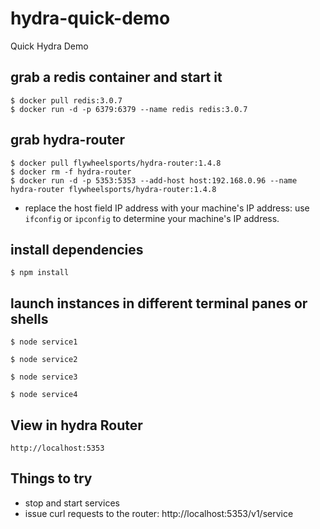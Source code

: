 # hydra-quick-demo
Quick Hydra Demo

## grab a redis container and start it

```shell
$ docker pull redis:3.0.7
$ docker run -d -p 6379:6379 --name redis redis:3.0.7
```

## grab hydra-router

```shell
$ docker pull flywheelsports/hydra-router:1.4.8
$ docker rm -f hydra-router
$ docker run -d -p 5353:5353 --add-host host:192.168.0.96 --name hydra-router flywheelsports/hydra-router:1.4.8
```

* replace the host field IP address with your machine's IP address: use `ifconfig` or `ipconfig` to determine your machine's IP address.

## install dependencies

```shell
$ npm install
```

## launch instances in different terminal panes or shells

```shell
$ node service1
```

```shell
$ node service2
```

```shell
$ node service3
```

```shell
$ node service4
```

## View in hydra Router

```
http://localhost:5353
```

## Things to try

* stop and start services
* issue curl requests to the router: http://localhost:5353/v1/service

